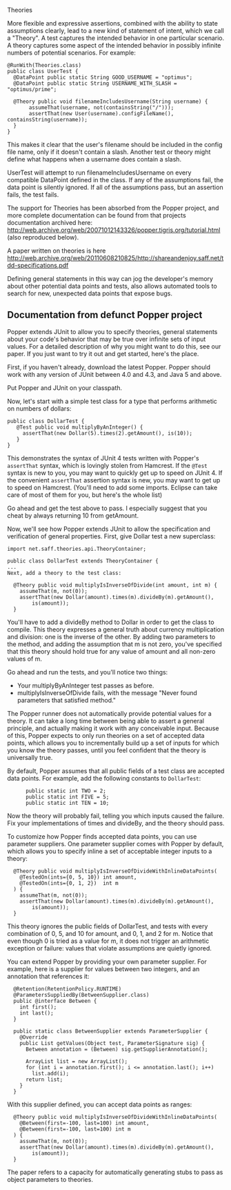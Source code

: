 Theories

More flexible and expressive assertions, combined with the ability to state assumptions clearly, lead to a new kind of statement of intent, which we call a "Theory". A test captures the intended behavior in one particular scenario. A theory captures some aspect of the intended behavior in possibly infinite numbers of potential scenarios. For example:

    @RunWith(Theories.class)
    public class UserTest {
      @DataPoint public static String GOOD_USERNAME = "optimus";
      @DataPoint public static String USERNAME_WITH_SLASH = "optimus/prime";
    
      @Theory public void filenameIncludesUsername(String username) {
           assumeThat(username, not(containsString("/")));
           assertThat(new User(username).configFileName(), containsString(username));
      }
    }

This makes it clear that the user's filename should be included in the config file name, only if it doesn't contain a slash. Another test or theory might define what happens when a username does contain a slash.

UserTest will attempt to run filenameIncludesUsername on every compatible DataPoint defined in the class. If any of the assumptions fail, the data point is silently ignored. If all of the assumptions pass, but an assertion fails, the test fails.

The support for Theories has been absorbed from the Popper project, and more complete documentation can be found from that projects documentation archived here: http://web.archive.org/web/20071012143326/popper.tigris.org/tutorial.html
(also reproduced below).

A paper written on theories is here http://web.archive.org/web/20110608210825/http://shareandenjoy.saff.net/tdd-specifications.pdf

Defining general statements in this way can jog the developer's memory about other potential data points and tests, also allows automated tools to search for new, unexpected data points that expose bugs.

## Documentation from defunct Popper project
Popper extends JUnit to allow you to specify theories, general statements about your code's behavior that may be true over infinite sets of input values. For a detailed description of why you might want to do this, see our paper. If you just want to try it out and get started, here's the place.

First, if you haven't already, download the latest Popper. Popper should work with any version of JUnit between 4.0 and 4.3, and Java 5 and above.

Put Popper and JUnit on your classpath.

Now, let's start with a simple test class for a type that performs arithmetic on numbers of dollars:

	public class DollarTest {
	   @Test public void multiplyByAnInteger() {
		 assertThat(new Dollar(5).times(2).getAmount(), is(10));
	   }
	}
This demonstrates the syntax of JUnit 4 tests written with Popper's `assertThat` syntax, which is lovingly stolen from Hamcrest. If the `@Test` syntax is new to you, you may want to quickly get up to speed on JUnit 4. If the convenient `assertThat` assertion syntax is new, you may want to get up to speed on Hamcrest. (You'll need to add some imports. Eclipse can take care of most of them for you, but here's the whole list)

Go ahead and get the test above to pass. I especially suggest that you cheat by always returning 10 from getAmount.

Now, we'll see how Popper extends JUnit to allow the specification and verification of general properties. First, give Dollar test a new superclass:

	import net.saff.theories.api.TheoryContainer;
	
	public class DollarTest extends TheoryContainer {
	...
	Next, add a theory to the test class:
	
	  @Theory public void multiplyIsInverseOfDivide(int amount, int m) {
		assumeThat(m, not(0));
		assertThat(new Dollar(amount).times(m).divideBy(m).getAmount(),
			is(amount));
	  }
You'll have to add a divideBy method to Dollar in order to get the class to compile. This theory expresses a general truth about currency multiplication and division: one is the inverse of the other. By adding two parameters to the method, and adding the assumption that m is not zero, you've specified that this theory should hold true for any value of amount and all non-zero values of m.

Go ahead and run the tests, and you'll notice two things:

- Your multiplyByAnInteger test passes as before.
- multiplyIsInverseOfDivide fails, with the message "Never found parameters that satisfied method."

The Popper runner does not automatically provide potential values for a theory. It can take a long time between being able to assert a general principle, and actually making it work with any conceivable input. Because of this, Popper expects to only run theories on a set of accepted data points, which allows you to incrementally build up a set of inputs for which you know the theory passes, until you feel confident that the theory is universally true.

By default, Popper assumes that all public fields of a test class are accepted data points. For example, add the following constants to `DollarTest`:

		  public static int TWO = 2;
		  public static int FIVE = 5;
		  public static int TEN = 10;
Now the theory will probably fail, telling you which inputs caused the failure. Fix your implementations of times and divideBy, and the theory should pass.

To customize how Popper finds accepted data points, you can use parameter suppliers. One parameter supplier comes with Popper by default, which allows you to specify inline a set of acceptable integer inputs to a theory:

	  @Theory public void multiplyIsInverseOfDivideWithInlineDataPoints(
		@TestedOn(ints={0, 5, 10}) int amount, 
		@TestedOn(ints={0, 1, 2})  int m
	  ) {
		assumeThat(m, not(0));
		assertThat(new Dollar(amount).times(m).divideBy(m).getAmount(),
			is(amount));
	  }
This theory ignores the public fields of DollarTest, and tests with every combination of 0, 5, and 10 for amount, and 0, 1, and 2 for m. Notice that even though 0 is tried as a value for m, it does not trigger an arithmetic exception or failure: values that violate assumptions are quietly ignored.

You can extend Popper by providing your own parameter supplier. For example, here is a supplier for values between two integers, and an annotation that references it:

	  @Retention(RetentionPolicy.RUNTIME)
	  @ParametersSuppliedBy(BetweenSupplier.class)
	  public @interface Between {
		int first();
		int last();
	  }
	
	  public static class BetweenSupplier extends ParameterSupplier {
		@Override
		public List getValues(Object test, ParameterSignature sig) {
		  Between annotation = (Between) sig.getSupplierAnnotation();
		  
		  ArrayList list = new ArrayList();
		  for (int i = annotation.first(); i <= annotation.last(); i++)
			list.add(i);
		  return list;
		}
	  }
With this supplier defined, you can accept data points as ranges:

	  @Theory public void multiplyIsInverseOfDivideWithInlineDataPoints(
		@Between(first=-100, last=100) int amount, 
		@Between(first=-100, last=100) int m
	  ) {
		assumeThat(m, not(0));
		assertThat(new Dollar(amount).times(m).divideBy(m).getAmount(),
			is(amount));
	  }
The paper refers to a capacity for automatically generating stubs to pass as object parameters to theories.
